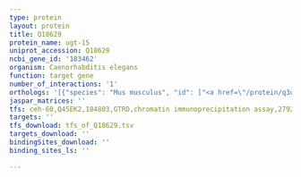 ```yaml
---
type: protein
layout: protein
title: Q18629
protein_name: ugt-15
uniprot_accession: Q18629
ncbi_gene_id: '183462'
organism: Caenorhabditis elegans
function: target gene
number_of_interactions: '1'
orthologs: '[{"species": "Mus musculus", "id": ["<a href=\"/protein/q3up75\">Q3UP75</a>", "<a href=\"/protein/q8jzz0\">Q8JZZ0</a>", "<a href=\"/protein/e9pxn7\">E9PXN7</a>"]}]'
jaspar_matrices: ''
tfs: ceh-60,Q45EK2,184803,GTRD,chromatin immunoprecipitation assay,27924024%5Buid%5D,No
targets: ''
tfs_download: tfs_of_Q18629.tsv
targets_download: ''
bindingSites_download: ''
binding_sites_ls: ''

---
```

